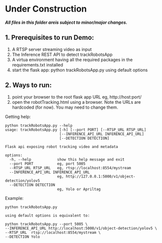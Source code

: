 # Under Construction

***All files in this folder areis subject to minor/major changes.***

## 1. Prerequisites to run Demo:
1. A RTSP server streaming video as input
2. The Inference REST API to detect trackRobotsApp
3. A virtua environment having all the required packages in the requirements.txt installed
4. start the flask app: 
        python trackRobotsApp.py 
    using default options

## 2. Ways to run:
1. point your browser to the root flask app URL eg, http://host:port/
2. open the robotTracking.html using a browser. Note the URLs are hardcoded (for now).
    You may need to change them.

Getting help:
~~~~
python trackRobotsApp.py --help
usage: trackRobotsApp.py [-h] [--port PORT] [--RTSP_URL RTSP_URL]
                         [--INFERENCE_API_URL INFERENCE_API_URL]
                         [--DETECTION DETECTION]

Flask api exposing robot tracking video and metadata

options:
  -h, --help            show this help message and exit
  --port PORT           eg, port 5005
  --RTSP_URL RTSP_URL   eg, rtsp://localhost:8554/mystream
  --INFERENCE_API_URL INFERENCE_API_URL
                        eg, http://127.0.0.1:5000/v1/object-detection/yolov5
  --DETECTION DETECTION
                        eg, Yolo or Apriltag

~~~~
Example:
~~~~
python trackRobotsApp.py

using default options is equivalent to:

python trackRobotsApp.py --port 5005 \
--INFERENCE_API_URL http://localhost:5000/v1/object-detection/yolov5 \
--RTSP_URL  rtsp://localhost:8554/mystream \
--DETECTION Yolo
~~~~